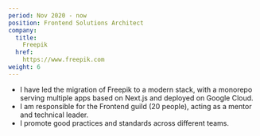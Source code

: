```yaml
---
period: Nov 2020 - now
position: Frontend Solutions Architect
company:
  title:
    Freepik
  href:
    https://www.freepik.com
weight: 6
---
```

- I have led the migration of Freepik to a modern stack, with a monorepo serving multiple apps based on Next.js and deployed on Google Cloud.
- I am responsible for the Frontend guild (20 people), acting as a mentor and technical leader.
- I promote good practices and standards across different teams.

